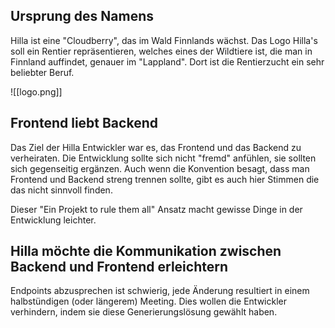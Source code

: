 ## Ursprung des Namens
Hilla ist eine "Cloudberry", das im Wald Finnlands wächst. Das Logo Hilla's soll ein Rentier repräsentieren, welches eines der Wildtiere ist, die man in Finnland auffindet, genauer im "Lappland". Dort ist die Rentierzucht ein sehr beliebter Beruf.

![[logo.png]]

## Frontend liebt Backend
Das Ziel der Hilla Entwickler war es, das Frontend und das Backend zu verheiraten. Die Entwicklung sollte sich nicht "fremd" anfühlen, sie sollten sich gegenseitig ergänzen. Auch wenn die Konvention besagt, dass man Frontend und Backend streng trennen sollte, gibt es auch hier Stimmen die das nicht sinnvoll finden.

Dieser "Ein Projekt to rule them all" Ansatz macht gewisse Dinge in der Entwicklung leichter.

## Hilla möchte die Kommunikation zwischen Backend und Frontend erleichtern
Endpoints abzusprechen ist schwierig, jede Änderung resultiert in einem halbstündigen (oder längerem) Meeting. Dies wollen die Entwickler verhindern, indem sie diese Generierungslösung gewählt haben.